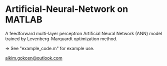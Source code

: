 # Artificial-Neural-Network on MATLAB
A feedforward multi-layer perceptron Artificial Neural Network (ANN) model trained by Levenberg-Marquardt optimization method.

=> See "example_code.m" for example use.

alkim.gokcen@outlook.com
